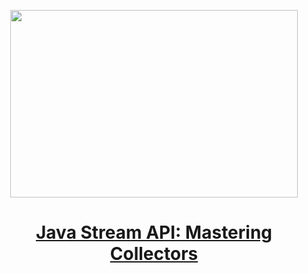 
<p align="center">
  <img width="460" height="300" src="https://miro.medium.com/v2/resize:fit:1400/format:webp/1*9pYSBOXuQx0fMI6KIMxVMQ.jpeg">
</p>

<h1 align="center"><a href="https://medium.com/gitconnected/java-stream-api-mastering-collectors-bf504551024a">Java Stream API: Mastering Collectors
</a></h1>
